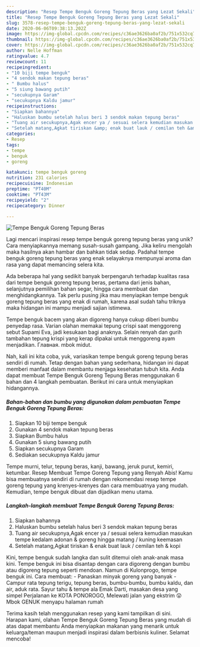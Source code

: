 ```yaml
---
description: "Resep Tempe Benguk Goreng Tepung Beras yang Lezat Sekali"
title: "Resep Tempe Benguk Goreng Tepung Beras yang Lezat Sekali"
slug: 3578-resep-tempe-benguk-goreng-tepung-beras-yang-lezat-sekali
date: 2020-06-06T09:38:13.202Z
image: https://img-global.cpcdn.com/recipes/c36ae3626ba0af2b/751x532cq70/tempe-benguk-goreng-tepung-beras-foto-resep-utama.jpg
thumbnail: https://img-global.cpcdn.com/recipes/c36ae3626ba0af2b/751x532cq70/tempe-benguk-goreng-tepung-beras-foto-resep-utama.jpg
cover: https://img-global.cpcdn.com/recipes/c36ae3626ba0af2b/751x532cq70/tempe-benguk-goreng-tepung-beras-foto-resep-utama.jpg
author: Nelle Hoffman
ratingvalue: 4.7
reviewcount: 11
recipeingredient:
- "10 biji tempe benguk"
- "4 sendok makan tepung beras"
- " Bumbu halus"
- "5 siung bawang putih"
- "secukupnya Garam"
- "secukupnya Kaldu jamur"
recipeinstructions:
- "Siapkan bahannya"
- "Haluskan bumbu setelah halus beri 3 sendok makan tepung beras"
- "Tuang air secukupnya,Agak encer ya / sesuai selera kemudian masukan tempe kedalam adonan &amp; goreng hingga matang / kuning keemasan"
- "Setelah matang,Agkat tiriskan &amp; enak buat lauk / cemilan teh &amp; kopi"
categories:
- Resep
tags:
- tempe
- benguk
- goreng

katakunci: tempe benguk goreng 
nutrition: 231 calories
recipecuisine: Indonesian
preptime: "PT40M"
cooktime: "PT43M"
recipeyield: "2"
recipecategory: Dinner

---
```



![Tempe Benguk Goreng Tepung Beras](https://img-global.cpcdn.com/recipes/c36ae3626ba0af2b/751x532cq70/tempe-benguk-goreng-tepung-beras-foto-resep-utama.jpg)

Lagi mencari inspirasi resep tempe benguk goreng tepung beras yang unik? Cara menyiapkannya memang susah-susah gampang. Jika keliru mengolah maka hasilnya akan hambar dan bahkan tidak sedap. Padahal tempe benguk goreng tepung beras yang enak selayaknya mempunyai aroma dan rasa yang dapat memancing selera kita.

Ada beberapa hal yang sedikit banyak berpengaruh terhadap kualitas rasa dari tempe benguk goreng tepung beras, pertama dari jenis bahan, selanjutnya pemilihan bahan segar, hingga cara membuat dan menghidangkannya. Tak perlu pusing jika mau menyiapkan tempe benguk goreng tepung beras yang enak di rumah, karena asal sudah tahu triknya maka hidangan ini mampu menjadi sajian istimewa.

Tempe benguk bacem yang akan digoreng hanya cukup diberi bumbu penyedap rasa. Varian olahan memakai tepung crispi saat menggoreng sebut Supami Eva, jadi kesukaan bagi anaknya. Selain renyah dan gurih tambahan tepung krispi yang kerap dipakai untuk menggoreng ayam menjadikan. Главная. mbok midut.


Nah, kali ini kita coba, yuk, variasikan tempe benguk goreng tepung beras sendiri di rumah. Tetap dengan bahan yang sederhana, hidangan ini dapat memberi manfaat dalam membantu menjaga kesehatan tubuh kita. Anda dapat membuat Tempe Benguk Goreng Tepung Beras menggunakan 6 bahan dan 4 langkah pembuatan. Berikut ini cara untuk menyiapkan hidangannya.

<!--inarticleads1-->

##### Bahan-bahan dan bumbu yang digunakan dalam pembuatan Tempe Benguk Goreng Tepung Beras:

1. Siapkan 10 biji tempe benguk
1. Gunakan 4 sendok makan tepung beras
1. Siapkan  Bumbu halus
1. Gunakan 5 siung bawang putih
1. Siapkan secukupnya Garam
1. Sediakan secukupnya Kaldu jamur


Tempe murni, telur, tepung beras, kanji, bawang, jeruk purut, kemiri, ketumbar. Resep Membuat Tempe Goreng Tepung yang Renyah Abis! Kamu bisa membuatnya sendiri di rumah dengan rekomendasi resep tempe goreng tepung yang krenyes-krenyes dan cara membuatnya yang mudah. Kemudian, tempe benguk dibuat dan dijadikan menu utama. 

<!--inarticleads2-->

##### Langkah-langkah membuat Tempe Benguk Goreng Tepung Beras:

1. Siapkan bahannya
1. Haluskan bumbu setelah halus beri 3 sendok makan tepung beras
1. Tuang air secukupnya,Agak encer ya / sesuai selera kemudian masukan tempe kedalam adonan &amp; goreng hingga matang / kuning keemasan
1. Setelah matang,Agkat tiriskan &amp; enak buat lauk / cemilan teh &amp; kopi


Kini, tempe benguk sudah langka dan sulit ditemui oleh anak-anak masa kini. Tempe benguk ini bisa disantap dengan cara digoreng dengan bumbu atau digoreng tepung seperti mendoan. Namun di Kulonprogo, tempe benguk ini. Cara membuat: - Panaskan minyak goreng yang banyak - Campur rata tepung terigu, tepung beras, bumbu-bumbu, bumbu kaldu, dan air, aduk rata. Sayur tahu &amp; tempe ala Emak Darti, masakan desa yang simpel Perjalanan ke KOTA PONOROGO, Melewati jalan yang ekstrim 😲 Mbok GENUK menyapu halaman rumah 

Terima kasih telah menggunakan resep yang kami tampilkan di sini. Harapan kami, olahan Tempe Benguk Goreng Tepung Beras yang mudah di atas dapat membantu Anda menyiapkan makanan yang menarik untuk keluarga/teman maupun menjadi inspirasi dalam berbisnis kuliner. Selamat mencoba!
